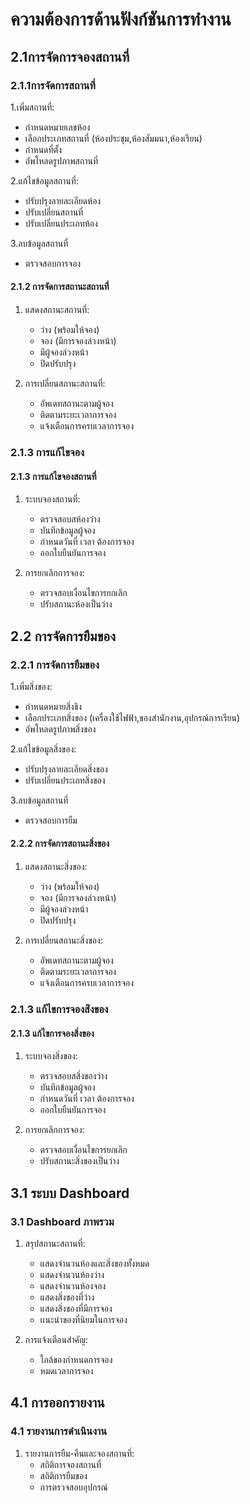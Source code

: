 # ความต้องการด้านฟังก์ชันการทำงาน
## 2.1การจัดการจองสถานที่
### 2.1.1การจัดการสถานที่

1.เพิ่มสถานที่:
  - กำหนดหมายเลขห้อง
  - เลือกประเภทสถานที่ (ห้องประชุม,ห้องสัมมนา,ห้องเรียน)
  - กำหนดที่ตั้ง
  - อัพโหลดรูปภาพสถานที่
    
2.แก้ไขข้อมูลสถานที่:
  - ปรับปรุงลายละเอียดห้อง
  - ปรับเปลี่ยนสถานที่
  - ปรับเปลี่ยนประเถทห้อง
    
3.ลบข้อมูลสถานที่
  - ตรวจสอบการจอง

#### 2.1.2 การจัดการสถานะสถานที่
1. แสดงสถานะสถานที่:
   - ว่าง (พร้อมให้จอง)
   - จอง (มีการจองล่วงหน้า)
   - มีผู้จองล่วงหน้า
   - ปิดปรับปรุง

2. การเปลี่ยนสถานะสถานที่:
   - อัพเดทสถานะตามผู้จอง
   - ติดตามระยะเวลาการจอง
   - แจ้งเตือนการครบเวลาการจอง
     
### 2.1.3 การแก้ไขจอง
#### 2.1.3 การแก้ไขจองสถานที่
1. ระบบจองสถานที่:
   - ตรวจสอบสห้องว่าง
   - บันทึกข้อมูลผู้จอง
   - กำหนดวันที่ เวลา ต้องการจอง
   - ออกใบยืนยันการจอง

2. การยกเลิกการจอง:
   - ตรวจสอบเงื่อนไขการยกเลิก
   - ปรับสถานะห้องเป็นว่าง
   


## 2.2 การจัดการยืมของ
### 2.2.1 การจัดการยืมของ
1.เพิ่มสิ่งของ:
  - กำหนดหมายสิ่งขิง
  - เลือกประเภทสิ่งของ (เครื่องใช้ไฟฟ้า,ของสำนักงาน,อุปกรณ์การเรียน)
  - อัพโหลดรูปภาพสิ่งของ
    
2.แก้ไขข้อมูลสิ่งของ:
  - ปรับปรุงลายละเอียดสิ่งของ
  - ปรับเปลี่ยนประเถทสิ่งของ
    
3.ลบข้อมูลสถานที่
  - ตรวจสอบการยืม

#### 2.2.2 การจัดการสถานะสิ่งของ
1. แสดงสถานะสิ่งของ:
   - ว่าง (พร้อมให้จอง)
   - จอง (มีการจองล่วงหน้า)
   - มีผู้จองล่วงหน้า
   - ปิดปรับปรุง

2. การเปลี่ยนสถานะสิ่งของ:
   - อัพเดทสถานะตามผู้จอง
   - ติดตามระยะเวลาการจอง
   - แจ้งเตือนการครบเวลาการจอง
     
### 2.1.3 แก้ไขการจองส่ิงของ
#### 2.1.3 แก้ไขการจองสิ่งของ
1. ระบบจองสิ่งของ:
   - ตรวจสอบสสิ่งของว่าง
   - บันทึกข้อมูลผู้จอง
   - กำหนดวันที่ เวลา ต้องการจอง
   - ออกใบยืนยันการจอง

2. การยกเลิกการจอง:
   - ตรวจสอบเงื่อนไขการยกเลิก
   - ปรับสถานะสิ่งของเป็นว่าง
   
## 3.1 ระบบ Dashboard
### 3.1 Dashboard ภาพรวม
1. สรุปสถานะสถานที่:
   - แสดงจำนวนห้องและสิ่งของทั้งหมด
   - แสดงจำนวนห้องว่าง
   - แสดงจำนวนห้องจอง
   - แสดงสิ่งของที่ว่าง
   - แสดงสิ่งของที่มีการจอง
   - เเนะนำของที่นิยมในการจอง

2. การแจ้งเตือนสำคัญ:
   - ใกล้ของกำหนดการจอง
   - หมดเวลาการจอง
     
## 4.1 การออกรายงาน
### 4.1 รายงานการดำเนินงาน
1. รายงานการยืม-คืนและจองสถานที่:
   - สถิติการจองสถานที่
   - สถิติการยืมของ
   - การตรวจสอบอุปกรณ์
